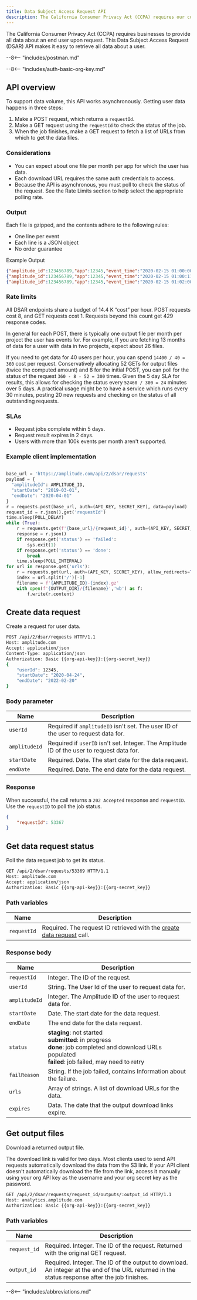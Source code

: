 ```yaml
---
title: Data Subject Access Request API
description: The California Consumer Privacy Act (CCPA) requires our customers to provide all data about an end user on request. This Data Subject Access Request (DSAR) API makes it easy to retrieve all data about a user.
---
```


The California Consumer Privacy Act (CCPA) requires businesses to provide all data about an end user upon request.
 This Data Subject Access Request (DSAR) API makes it easy to retrieve all data about a user.

--8<-- "includes/postman.md"

--8<-- "includes/auth-basic-org-key.md"

## API overview

To support data volume, this API works asynchronously. Getting user data happens in three steps:

1. Make a POST request, which returns a `requestId`.
2. Make a GET request using the `requestId` to check the status of the job.
3. When the job finishes, make a GET request to fetch a list of URLs from which to get the data files.

### Considerations

- You can expect about one file per month per app for which the user has data.
- Each download URL requires the same auth credentials to access.
- Because the API is asynchronous, you must poll to check the status of the request. See the Rate Limits section to help select the appropriate polling rate.

### Output

Each file is gzipped, and the contents adhere to the following rules:

- One line per event
- Each line is a JSON object
- No order guarantee

Example Output

``` json
{"amplitude_id":123456789,"app":12345,"event_time":"2020-02-15 01:00:00.123456","event_type":"first_event","server_upload_time":"2020-02-18 01:00:00.234567"}
{"amplitude_id":123456789,"app":12345,"event_time":"2020-02-15 01:00:11.345678","event_type":"second_event","server_upload_time":"2020-02-18 01:00:11.456789"}
{"amplitude_id":123456789,"app":12345,"event_time":"2020-02-15 01:02:00.123456","event_type":"third_event","server_upload_time":"2020-02-18 01:02:00.234567"}

```

### Rate limits

All DSAR endpoints share a budget of 14.4 K “cost” per hour. POST requests cost 8, and GET requests cost 1. Requests beyond this count get 429 response codes.

In general for each POST, there is typically one output file per month per project the user has events for.
 For example, if you are fetching 13 months of data for a user with data in two projects, expect about 26 files.

If you need to get data for 40 users per hour, you can spend `14400 / 40 = 360` cost per request.
 Conservatively allocating 52 GETs for output files (twice the computed amount) and 8 for the initial POST, you can poll for the status of the request `360 - 8 - 52 = 300` times.
 Given the 5 day SLA for results, this allows for checking the status every `52460 / 300 = 24` minutes over 5 days.
  A practical usage might be to have a service which runs every 30 minutes, posting 20 new requests and checking on the status of all outstanding requests.

### SLAs

- Request jobs complete within 5 days.
- Request result expires in 2 days.
- Users with more than 100k events per month aren't supported.

### Example client implementation

```python

base_url = 'https://amplitude.com/api/2/dsar/requests'
payload = {
  "amplitudeId": AMPLITUDE_ID,
  "startDate": "2019-03-01",
  "endDate": "2020-04-01"
}
r = requests.post(base_url, auth=(API_KEY, SECRET_KEY), data=payload)
request_id = r.json().get('requestId')
time.sleep(POLL_DELAY)
while (True):
    r = requests.get(f'{base_url}/{request_id}', auth=(API_KEY, SECRET_KEY))
    response = r.json()
    if response.get('status') == 'failed':
        sys.exit(1)
    if response.get('status') == 'done':
        break
    time.sleep(POLL_INTERVAL)
for url in response.get('urls'):
    r = requests.get(url, auth=(API_KEY, SECRET_KEY), allow_redirects=True)
    index = url.split('/')[-1]
    filename = f'{AMPLITUDE_ID}-{index}.gz'
    with open(f'{OUTPUT_DIR}/{filename}','wb') as f:
        f.write(r.content)
```

## Create data request

Create a request for user data.

```bash
POST /api/2/dsar/requests HTTP/1.1
Host: amplitude.com
Accept: application/json
Content-Type: application/json
Authorization: Basic {{org-api-key}}:{{org-secret_key}}
{
    "userId": 12345,
    "startDate": "2020-04-24",
    "endDate": "2022-02-20"
}
```

### Body parameter

| Name | Description |
| --- | --- |
| `userId` | <span class="required">Required if `amplitudeID` isn't set</span>. The user ID of the user to request data for. |
| `amplitudeId` | <span class="required">Required if `userID` isn't set</span>. Integer. The Amplitude ID of the user to request data for. |
| `startDate` | <span class="required">Required</span>. Date. The start date for the data request. |
| `endDate` | <span class="required">Required</span>. Date. The end date for the data request. |

### Response

When successful, the call returns a `202 Accepted` response and `requestID`. Use the `requestID` to poll the job status.

```json
{
    "requestId": 53367
}
```

## Get data request status

Poll the data request job to get its status.

```bash
GET /api/2/dsar/requests/53369 HTTP/1.1
Host: amplitude.com
Accept: application/json
Authorization: Basic {{org-api-key}}:{{org-secret_key}}
```

### Path variables

|Name|Description|
|----|-----------|
|`requestId`|<span class="required">Required</span>. The request ID retrieved with the [create data request](#create-data-request) call.|

### Response body

| Name | Description |
| --- | --- |
| `requestId` | Integer. The ID of the request. |
| `userId` | String. The User Id of the user to request data for. |
| `amplitudeId` | Integer. The Amplitude ID of the user to request data for. |
| `startDate` | Date. The start date for the data request. |
| `endDate` | The end date for the data request. |
| `status` | **staging**: not started  <br>**submitted**: in progress  <br>**done**: job completed and download URLs populated  <br>**failed**: job failed, may need to retry  <br> |
| `failReason` | String. If the job failed, contains Information about the failure. |
| `urls` | Array of strings. A list of download URLs for the data. |
| `expires` | Data. The date that the output download links expire. |

## Get output files

Download a returned output file.

The download link is valid for two days. Most clients used to send API requests automatically download the data from the S3 link.
 If your API client doesn't automatically download the file from the link, access it manually using your org API key as the username and your org secret key as the password.

```bash
GET /api/2/dsar/requests/request_id/outputs/:output_id HTTP/1.1
Host: analytics.amplitude.com
Authorization: Basic {{org-api-key}}:{{org-secret_key}}
```

### Path variables

| <div class="big-column">Name</div>|Description|
|-----|-----|
|`request_id`|<span class="required">Required</span>. Integer. The ID of the request. Returned with the original GET request.|
|`output_id`|<span class="required">Required</span>. Integer. The ID of the output to download. An integer at the end of the URL returned in the status response after the job finishes.|

--8<-- "includes/abbreviations.md"
